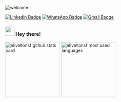 ![welcome](https://media.giphy.com/media/v1.Y2lkPTc5MGI3NjExNGRhNDZlY2JiZjM4ZGJlMjFkYmM0MjZiN2UwNGI3M2E2ODdmZTc1MiZlcD12MV9pbnRlcm5hbF9naWZzX2dpZklkJmN0PWc/ma07Px59IPfQTP9EHM/giphy.gif)

[![Linkedin Badge](https://img.shields.io/badge/-LinkedIn-blue?style=flat-square&logo=Linkedin&logoColor=white&link=https://www.linkedin.com/in/eliveltonferreiradev/)](https://www.linkedin.com/in/eliveltonferreiradev/)
[![WhatsApp Badge](https://img.shields.io/badge/-WhatsApp-25D366?style=flat-square&logo=whatsapp&logoColor=white&link=https://wa.me/5585996375272)](https://wa.me/5585996375272)
[![Gmail Badge](https://img.shields.io/badge/-eliveltonferreira.dev@gmail.com-c14438?style=flat-square&logo=Gmail&logoColor=white&link=mailto:eliveltonferreira.dev@gmail.com)](mailto:eliveltonferreira.dev@gmail.com)


### <img src="https://media.giphy.com/media/hvRJCLFzcasrR4ia7z/giphy.gif" width="30px" height="30px"> Hey there!
<p>

 <img height="180rem" src="https://github-readme-stats.vercel.app/api?username=eliveltonsf&show_icons=true&icon_color=C95FDD&text_color=718096&bg_color=ffffff00&custom_title=GitHub Stats&title_color=7DB2ED&include_all_commits=true&count_private=true&hide_border=true" alt="eliveltonsf github stats card">

 <img height="180rem" src="https://github-readme-stats.vercel.app/api/top-langs/?username=eliveltonsf&layout=compact&icon_color=805AD5&text_color=718096&title_color=7DB2ED&bg_color=ffffff00&hide_border=true&langs_count=7&hide=Blade" alt="eliveltonsf most used languages">
</p>